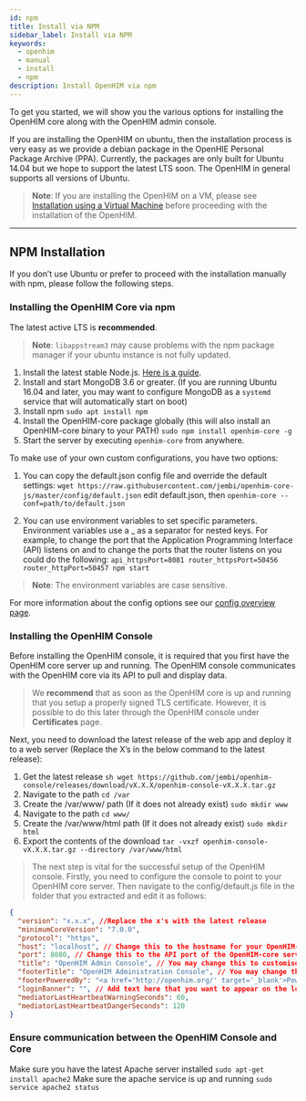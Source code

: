 ```yaml
---
id: npm
title: Install via NPM
sidebar_label: Install via NPM
keywords:
  - openhim
  - manual
  - install
  - npm
description: Install OpenHIM via npm
---
```


To get you started, we will show you the various options for installing the OpenHIM core along with the OpenHIM admin console.

If you are installing the OpenHIM on ubuntu, then the installation process is very easy as we provide a debian package in the OpenHIE Personal Package Archive (PPA). Currently, the packages are only built for Ubuntu 14.04 but we hope to support the latest LTS soon. The OpenHIM in general supports all versions of Ubuntu.

> **Note**: If you are installing the OpenHIM on a VM, please see [Installation using a Virtual Machine](#installation-using-a-virtual-machine) before proceeding with the installation of the OpenHIM.

---

## NPM Installation

If you don’t use Ubuntu or prefer to proceed with the installation manually with npm, please follow the following steps.

### Installing the OpenHIM Core via npm

The latest active LTS is **recommended**.

> **Note**: `libappstream3` may cause problems with the npm package manager if your ubuntu instance is not fully updated.

1. Install the latest stable Node.js. [Here is a guide](https://www.digitalocean.com/community/tutorials/how-to-install-node-js-on-ubuntu-18-04).
1. Install and start MongoDB 3.6 or greater. (If you are running Ubuntu 16.04 and later, you may want to configure MongoDB as a `systemd` service that will automatically start on boot)
1. Install npm `sudo apt install npm`
1. Install the OpenHIM-core package globally (this will also install an OpenHIM-core binary to your PATH) `sudo npm install openhim-core -g`
1. Start the server by executing `openhim-core` from anywhere.

To make use of your own custom configurations, you have two options:

1. You can copy the default.json config file and override the default settings: `wget https://raw.githubusercontent.com/jembi/openhim-core-js/master/config/default.json` edit default.json, then `openhim-core --conf=path/to/default.json`

1. You can use environment variables to set specific parameters. Environment variables use a \_ as a separator for nested keys. For example, to change the port that the Application Programming Interface (API) listens on and to change the ports that the router listens on you could do the following: `api_httpsPort=8081 router_httpsPort=50456 router_httpPort=50457 npm start`

> **Note**: The environment variables are case sensitive.

For more information about the config options see our [config overview page](../configuration/overview).

### Installing the OpenHIM Console

Before installing the OpenHIM console, it is required that you first have the OpenHIM core server up and running. The OpenHIM console communicates with the OpenHIM core via its API to pull and display data.

> We **recommend** that as soon as the OpenHIM core is up and running that you setup a properly signed TLS certificate. However, it is possible to do this later through the OpenHIM console under **Certificates** page.

Next, you need to download the latest release of the web app and deploy it to a web server (Replace the X’s in the below command to the latest release):

1. Get the latest release `sh wget https://github.com/jembi/openhim-console/releases/download/vX.X.X/openhim-console-vX.X.X.tar.gz`
1. Navigate to the path `cd /var`
1. Create the /var/www/ path (If it does not already exist) `sudo mkdir www`
1. Navigate to the path `cd www/`
1. Create the /var/www/html path (If it does not already exist) `sudo mkdir html`
1. Export the contents of the download `tar -vxzf openhim-console-vX.X.X.tar.gz --directory /var/www/html`

> The next step is vital for the successful setup of the OpenHIM console. Firstly, you need to configure the console to point to your OpenHIM core server. Then navigate to the config/default.js file in the folder that you extracted and edit it as follows:

```json
{
  "version": "x.x.x", //Replace the x's with the latest release
  "minimumCoreVersion": "7.0.0",
  "protocol": "https",
  "host": "localhost", // Change this to the hostname for your OpenHIM-core server (This hostname MUST be publicly accessible)
  "port": 8080, // Change this to the API port of the OpenHIM-core server, default is 8080 (This port MUST be publicly accessible)
  "title": "OpenHIM Admin Console", // You may change this to customise the title of the OpenHIM-console instance
  "footerTitle": "OpenHIM Administration Console", // You may change this to customise the footer of the OpenHIM-console instance
  "footerPoweredBy": "<a href='http://openhim.org/' target='_blank'>Powered by OpenHIM</a>",
  "loginBanner": "", // Add text here that you want to appear on the login screen, if any.
  "mediatorLastHeartbeatWarningSeconds": 60,
  "mediatorLastHeartbeatDangerSeconds": 120
}
```

### Ensure communication between the OpenHIM Console and Core

Make sure you have the latest Apache server installed `sudo apt-get install apache2`
Make sure the apache service is up and running `sudo service apache2 status`
